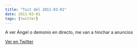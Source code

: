 ```yaml
---
title: "Tuit del 2011-03-01"
date: 2011-03-01
tags: [twitter]
---
```


A ver Ángel o demonio en directo, me van a hinchar a anuncios



[Ver en Twitter](https://twitter.com/i/web/status/42694162201587712)
